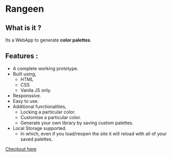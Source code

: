 # Rangeen
## What is it ?
Its a WebApp to generate **color palettes**.

## Features :
* A complete working prototype.
* Built using,
  * HTML
  * CSS
  * Vanila JS
  only.
* Responssive.
* Easy to use.
* Additional functionalities,
  * Locking a particular color.
  * Customise a particular color.
  * Generate your own library by saving custom palettes.
* Local Storage supported.
  * In which, even if you load/reopen the site it will reload with all of your saved palettes.

[Checkout here](https://aniumbott.github.io/Rangeen)
